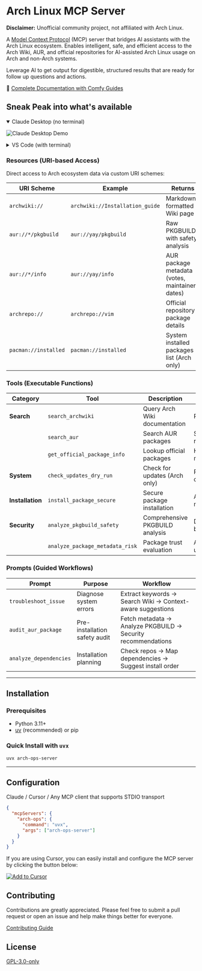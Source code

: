# Arch Linux MCP Server



**Disclaimer:** Unofficial community project, not affiliated with Arch Linux.

A [Model Context Protocol](https://modelcontextprotocol.io/) (MCP) server that bridges AI assistants with the Arch Linux ecosystem. Enables intelligent, safe, and efficient access to the Arch Wiki, AUR, and official repositories for AI-assisted Arch Linux usage on Arch and non-Arch systems.

Leverage AI to get  output for digestible, structured results that are ready for follow up questions and actions.

📖 [Complete Documentation with Comfy Guides](https://nxk.mintlify.app/arch-mcp)

## Sneak Peak into what's available

<details open>
<summary>Claude Desktop (no terminal)</summary>

![Claude Desktop Demo](assets/claudedesktop_signalcli.gif)

</details>

<details>
<summary>VS Code (with terminal)</summary>

![VS Code Demo](assets/vscode_notesnook.gif)

</details>

### Resources (URI-based Access)

Direct access to Arch ecosystem data via custom URI schemes:

| URI Scheme | Example | Returns |
|------------|---------|---------|
| `archwiki://` | `archwiki://Installation_guide` | Markdown-formatted Wiki page |
| `aur://*/pkgbuild` | `aur://yay/pkgbuild` | Raw PKGBUILD with safety analysis |
| `aur://*/info` | `aur://yay/info` | AUR package metadata (votes, maintainer, dates) |
| `archrepo://` | `archrepo://vim` | Official repository package details |
| `pacman://installed` | `pacman://installed` | System installed packages list (Arch only) |

### Tools (Executable Functions)

| Category | Tool | Description | Key Features |
|----------|------|-------------|--------------|
| **Search** | `search_archwiki` | Query Arch Wiki documentation | Ranked results, keyword extraction |
| | `search_aur` | Search AUR packages | Smart ranking: relevance/votes/popularity/modified |
| | `get_official_package_info` | Lookup official packages | Hybrid local/remote, detailed metadata |
| **System** | `check_updates_dry_run` | Check for updates (Arch only) | Read-only, safe, requires pacman-contrib |
| **Installation** | `install_package_secure` | Secure package installation | Auto security checks, blocks malicious packages, uses paru/yay |
| **Security** | `analyze_pkgbuild_safety` | Comprehensive PKGBUILD analysis | Detects: malicious commands based on 50+ red flags |
| | `analyze_package_metadata_risk` | Package trust evaluation | Analyzes: votes, maintainer, age, updates, trust scoring |

### Prompts (Guided Workflows)

| Prompt | Purpose | Workflow |
|--------|---------|----------|
| `troubleshoot_issue` | Diagnose system errors | Extract keywords → Search Wiki → Context-aware suggestions |
| `audit_aur_package` | Pre-installation safety audit | Fetch metadata → Analyze PKGBUILD → Security recommendations |
| `analyze_dependencies` | Installation planning | Check repos → Map dependencies → Suggest install order |

---

## Installation

### Prerequisites
- Python 3.11+
- [uv](https://github.com/astral-sh/uv) (recommended) or pip

### Quick Install with `uvx`

```bash
uvx arch-ops-server
```
---

## Configuration

Claude / Cursor / Any MCP client that supports STDIO transport

```json
{
  "mcpServers": {
    "arch-ops": {
      "command": "uvx",
      "args": ["arch-ops-server"]
    }
  }
}
```

If you are using Cursor, you can easily install and configure the MCP server by clicking the button below:

[![Add to Cursor](https://cursor.com/deeplink/mcp-install-dark.svg)](cursor://anysphere.cursor-deeplink/mcp/install?name=arch-ops&config=eyJjb21tYW5kIjogInV2eCIsICJhcmdzIjogWyJhcmNoLW9wcy1zZXJ2ZXIiXX0=)

## Contributing

Contributions are greatly appreciated. Please feel free to submit a pull request or open an issue and help make things better for everyone.

[Contributing Guide](https://nxk.mintlify.app/arch-mcp/contributing)

## License

[GPL-3.0-only](https://www.gnu.org/licenses/gpl-3.0.en.html)